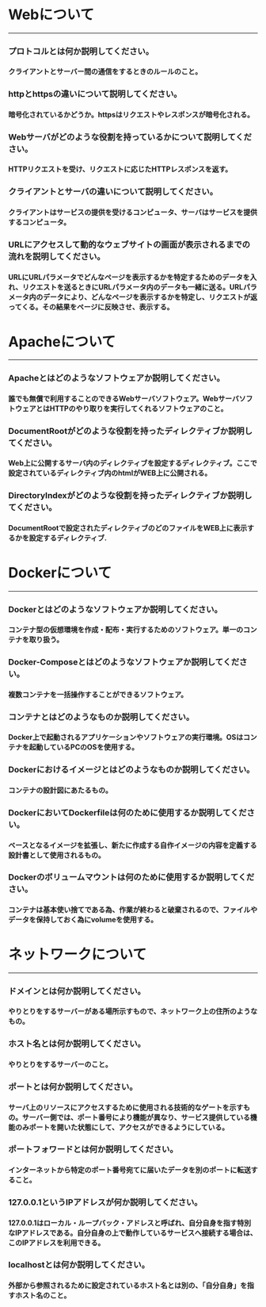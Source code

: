 # Webについて
---
### プロトコルとは何か説明してください。
#### クライアントとサーバー間の通信をするときのルールのこと。


### httpとhttpsの違いについて説明してください。
#### 暗号化されているかどうか。httpsはリクエストやレスポンスが暗号化される。


### Webサーバがどのような役割を持っているかについて説明してください。
#### HTTPリクエストを受け、リクエストに応じたHTTPレスポンスを返す。


### クライアントとサーバの違いについて説明してください。
#### クライアントはサービスの提供を受けるコンピュータ、サーバはサービスを提供するコンピュータ。


### URLにアクセスして動的なウェブサイトの画面が表示されるまでの流れを説明してください。
#### URLにURLパラメータでどんなページを表示するかを特定するためのデータを入れ、リクエストを送るときにURLパラメータ内のデータも一緒に送る。URLパラメータ内のデータにより、どんなページを表示するかを特定し、リクエストが返ってくる。その結果をページに反映させ、表示する。



# Apacheについて
---
### Apacheとはどのようなソフトウェアか説明してください。
#### 誰でも無償で利用することのできるWebサーバソフトウェア。WebサーバソフトウェアとはHTTPのやり取りを実行してくれるソフトウェアのこと。


### DocumentRootがどのような役割を持ったディレクティブか説明してください。
#### Web上に公開するサーバ内のディレクティブを設定するディレクティブ。ここで設定されているディレクティブ内のhtmlがWEB上に公開される。


### DirectoryIndexがどのような役割を持ったディレクティブか説明してください。
#### DocumentRootで設定されたディレクティブのどのファイルをWEB上に表示するかを設定するディレクティブ.




# Dockerについて
---
### Dockerとはどのようなソフトウェアか説明してください。
#### コンテナ型の仮想環境を作成・配布・実行するためのソフトウェア。単一のコンテナを取り扱う。


### Docker-Composeとはどのようなソフトウェアか説明してください。
#### 複数コンテナを一括操作することができるソフトウェア。


### コンテナとはどのようなものか説明してください。
#### Docker上で起動されるアプリケーションやソフトウェアの実行環境。OSはコンテナを起動しているPCのOSを使用する。


### Dockerにおけるイメージとはどのようなものか説明してください。
#### コンテナの設計図にあたるもの。


### DockerにおいてDockerfileは何のために使用するか説明してください。
#### ベースとなるイメージを拡張し、新たに作成する自作イメージの内容を定義する設計書として使用されるもの。


### Dockerのボリュームマウントは何のために使用するか説明してください。
#### コンテナは基本使い捨てである為、作業が終わると破棄されるので、ファイルやデータを保持しておく為にvolumeを使用する。



# ネットワークについて
---
### ドメインとは何か説明してください。
#### やりとりをするサーバーがある場所示すもので、ネットワーク上の住所のようなもの。


### ホスト名とは何か説明してください。
#### やりとりをするサーバーのこと。


### ポートとは何か説明してください。
#### サーバ上のリソースにアクセスするために使用される技術的なゲートを示すもの。サーバー側では、ポート番号により機能が異なり、サービス提供している機能のみポートを開いた状態にして、アクセスができるようにしている。


### ポートフォワードとは何か説明してください。
#### インターネットから特定のポート番号宛てに届いたデータを別のポートに転送すること。


### 127.0.0.1というIPアドレスが何か説明してください。
#### 127.0.0.1はローカル・ループバック・アドレスと呼ばれ、自分自身を指す特別なIPアドレスである。自分自身の上で動作しているサービスへ接続する場合は、このIPアドレスを利用できる。


### localhostとは何か説明してください。
#### 外部から参照されるために設定されているホスト名とは別の、「自分自身」を指すホスト名のこと。



